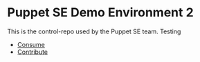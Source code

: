 Puppet SE Demo Environment 2
==========================

This is the control-repo used by the Puppet SE team.
Testing

* [Consume](docs/consume.md)
* [Contribute](docs/contribute.md)
